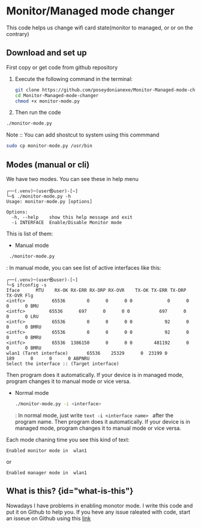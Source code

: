 # Monitor/Managed mode changer

This code helps us change wifi card state(monitor to managed, or or on the contrary)

## Download and set up

First copy or get code from github repository

1. Execute the following command in the terminal:

   ```bash
   git clone https://github.com/poseydonianexe/Monitor-Managed-mode-changer.git
   cd Monitor-Managed-mode-changer
   chmod +x monitor-mode.py
   ```

2. Then run the code
```bash
./monitor-mode.py
```


Note :: You can add shostcut to system using this commmand
```bash
sudo cp monitor-mode.py /usr/bin
```
## Modes (manual or cli)

We have two modes. You can see these in help menu

```text 
┌──(.venv)─(user㉿user)-[~]
└─$ ./monitor-mode.py -h      
Usage: monitor-mode.py [options]

Options:
  -h, --help    show this help message and exit
  -i INTERFACE  Enable/Disable Monitor mode
```

This is list of them:

* Manual mode
```bash
 ./monitor-mode.py
  ```
: In manual mode, you can see list of active interfaces like this:

```text
┌──(.venv)─(user㉿user)-[~]
└─$ ifconfig -s
Iface      MTU    RX-OK RX-ERR RX-DRP RX-OVR    TX-OK TX-ERR TX-DRP TX-OVR Flg
<intfc>          65536        0      0      0 0             0      0      0      0 BMU
<intfc>         65536      697      0      0 0           697      0      0      0 LRU
<intfc>          65536        0      0      0 0            92      0      0      0 BMRU
<intfc>          65536        0      0      0 0            92      0      0      0 BMRU
<intfc>          65536  1386150      0      0 0        481192      0      0      0 BMRU
wlan1 (Taret interface)       65536    25329      0  23199 0           189      0      0      0 ABPNRU
Select the interface :: (Target interface)
```

Then program does it automatically. If your device is in managed mode, program changes it to manual mode or vice versa.

* Normal mode
  ```bash
  ./monitor-mode.py -i <interface>
  ```
   : In normal mode, just write ```text -i <interface name> ```
  after the program name. Then program does it automatically. If your device is in managed mode, program changes it to
  manual mode or vice versa.

Each mode chaning time you see this kind of text:
```text
Enabled monitor mode in  wlan1
```
or
```text
Enabled manager mode in  wlan1

```

## What is this? {id="what-is-this"}

Nowadays I have problems in enabling monotor mode. I write this code and put it on Github to help you. If you heve any issue raleated with code, start an isseue on Github using this [link](https://github.com/poseydonianexe/Monitor-Managed-mode-changer/issues) 
<seealso>
<!--Give some related links to how-to articles-->
</seealso>
